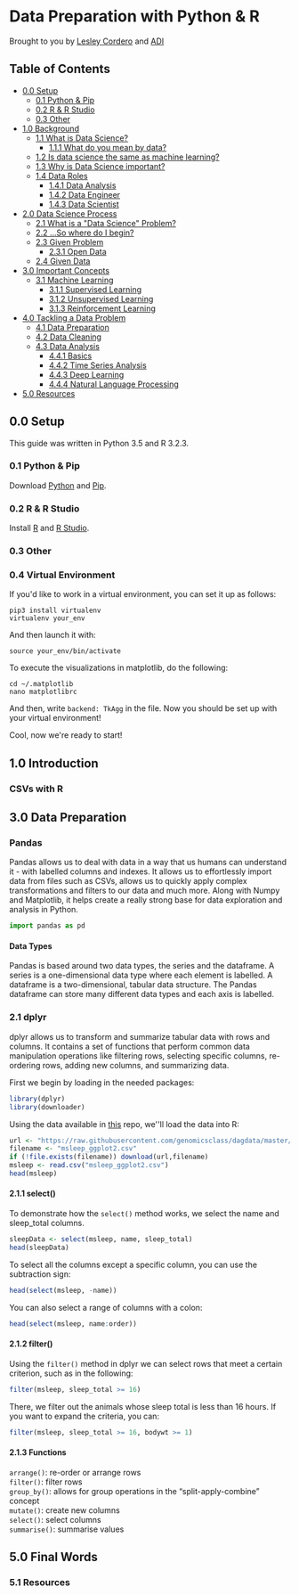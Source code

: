 Data Preparation with Python & R
==================

Brought to you by [Lesley Cordero](http://www.columbia.edu/~lc2958) and [ADI](https://adicu.com)

## Table of Contents

- [0.0 Setup](#00-setup)
	+ [0.1 Python & Pip](#01-python--pip)
	+ [0.2 R & R Studio](#02-r--r-studio)
	+ [0.3 Other](#03-other)
- [1.0 Background](#10-background)
	+ [1.1 What is Data Science?](#11-what-is-data-science)
		* [1.1.1 What do you mean by data?](#111-what-do-you-mean-by-data)
	+ [1.2 Is data science the same as machine learning?](#12-is-data-science-the-same-as-machine-learning)
	+ [1.3 Why is Data Science important?](#13-why-is-data-science-important)
	+ [1.4 Data Roles](#14-data-roles)
		* [1.4.1 Data Analysis](#141-data-analyst)
		* [1.4.2 Data Engineer](#142-data-engineer)
		* [1.4.3 Data Scientist](#143-data-scientist)
- [2.0 Data Science Process](#20-data-science-process)
	+ [2.1 What is a "Data Science" Problem?](#21-what-is-a-data-science-problem)
	+ [2.2 ...So where do I begin?](#22-so-where-do-i-begin)
	+ [2.3 Given Problem](#23-given-problem)
		* [2.3.1 Open Data](#231-open-data)
	+ [2.4 Given Data](#24-given-data)    
- [3.0 Important Concepts](#30-important-concepts)
	+ [3.1 Machine Learning](#31-machine-learning)
		* [3.1.1 Supervised Learning](#311-supervised-learning)
		* [3.1.2 Unsupervised Learning](#312-unsupervised-learning)
		* [3.1.3 Reinforcement Learning](#313-reinforcement-learning)
- [4.0 Tackling a Data Problem](#40-tackling-a-data-problem)
	+ [4.1 Data Preparation](#41-data-preparation)
	+ [4.2 Data Cleaning](#42-data-cleaning)
	+ [4.3 Data Analysis](#43-data-analysis)
		* [4.4.1 Basics](#431-basics)
		* [4.4.2 Time Series Analysis](#432-time-series-analysis)
		* [4.4.3 Deep Learning](#433-deep-learning)
		* [4.4.4 Natural Language Processing](#434-natural-language-processing)
- [5.0 Resources](#50-resources)


## 0.0 Setup

This guide was written in Python 3.5 and R 3.2.3.

### 0.1 Python & Pip

Download [Python](https://www.python.org/downloads/) and [Pip](https://pip.pypa.io/en/stable/installing/).

### 0.2 R & R Studio

Install [R](https://www.r-project.org/) and [R Studio](https://www.rstudio.com/products/rstudio/download/).

### 0.3 Other

### 0.4 Virtual Environment

If you'd like to work in a virtual environment, you can set it up as follows: 
```
pip3 install virtualenv
virtualenv your_env
```
And then launch it with: 
```
source your_env/bin/activate
```

To execute the visualizations in matplotlib, do the following:

```
cd ~/.matplotlib
nano matplotlibrc
```
And then, write `backend: TkAgg` in the file. Now you should be set up with your virtual environment!

Cool, now we're ready to start! 

## 1.0 Introduction


### CSVs with R 


## 3.0 Data Preparation

### Pandas

Pandas allows us to deal with data in a way that us humans can understand it - with labelled columns and indexes. It allows us to effortlessly import data from files such as CSVs, allows us to quickly apply complex transformations and filters to our data and much more. Along with Numpy and Matplotlib, it helps create a really strong base for data exploration and analysis in Python. 

``` python
import pandas as pd 
```

#### Data Types

Pandas is based around two data types, the series and the dataframe. A series is a one-dimensional data type where each element is labelled. A dataframe is a two-dimensional, tabular data structure. The Pandas dataframe can store many different data types and each axis is labelled. 


### 2.1 dplyr

dplyr allows us to transform and summarize tabular data with rows and columns. It contains a set of functions that perform common data manipulation operations like filtering rows, selecting specific columns, re-ordering rows, adding new columns, and summarizing data.

First we begin by loading in the needed packages:
``` R
library(dplyr)
library(downloader)
```

Using the data available in [this](https://github.com/lesley2958/data-science-r/blob/master/msleep_ggplot2.csv) repo, we''ll load the data into R:

``` R
url <- "https://raw.githubusercontent.com/genomicsclass/dagdata/master/inst/extdata/msleep_ggplot2.csv"
filename <- "msleep_ggplot2.csv"
if (!file.exists(filename)) download(url,filename)
msleep <- read.csv("msleep_ggplot2.csv")
head(msleep)
```

#### 2.1.1 select()

To demonstrate how the `select()` method works, we select the name and sleep_total columns.

``` R
sleepData <- select(msleep, name, sleep_total)
head(sleepData)
```

To select all the columns except a specific column, you can use the subtraction sign:

``` R
head(select(msleep, -name))
```

You can also select a range of columns with a colon:

``` R
head(select(msleep, name:order))
```

#### 2.1.2 filter()

Using the `filter()` method in dplyr we can select rows that meet a certain criterion, such as in the following:

``` R
filter(msleep, sleep_total >= 16)
```
There, we filter out the animals whose sleep total is less than 16 hours. If you want to expand the criteria, you can: 

```R
filter(msleep, sleep_total >= 16, bodywt >= 1)
```

#### 2.1.3 Functions

`arrange()`: re-order or arrange rows <br>
`filter()`: filter rows <br>
`group_by()`: allows for group operations in the “split-apply-combine” concept <br>
`mutate()`: create new columns <br>
`select()`: select columns <br>
`summarise()`: summarise values




## 5.0 Final Words

### 5.1 Resources
